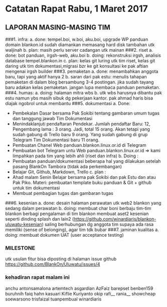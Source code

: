 # Catatan Rapat Rabu, 1 Maret 2017


## LAPORAN MASING-MASING TIM

###1. infra:
 a. done: tempel.boi, w.boi, aku.boi, upgrade WP panduan
          domain blankon.id sudah diamankan
          memasang hard disk tambahan utk waljinah
 b. plan:  masih perlu server cadangan utk mainan
###2. riset
 a. done: bot panduan, irgsh-web, aku.boi
 b. doing: rekonstruksi irgsh, analisis database tempel.blankon.in
 c. plan: kelas git luring utk tim riset, kelas git daring utk tim dokumentasi,migrasi bzr ke git
          konsultasi ke pak aftian mengenai irgsh builder
###3. pemaketan
 a. done: menambahkan anggota baru, tapi yang aktif hanya 2
 b. saran dari pak estu: menulis tahapan pemaketan di dalam blog
    bersambung 3-4 postingan. jika sudah tayang baru adakan
    kelas pemaketan. jangan lupa membaca panduan pemaketan.
###4. humas:
 a. doing: halaman mitra
           wbs
 b. utk wbs harusnya dibantu pak estu namun ybs masih sibuk dg pekerjaan
    kantor. pak ahmad haris bisa diajak ngobrol untuk membantu
###5. dokumentasi
 a. Done:
  * Pembekalan Dasar bersama Pak Sokibi tentang gambaran umum tugas 
	dan tanggung jawab Tim Dokumentasi
  * Menindaklanjuti pendaftaran Pendekar. Jumlah pendaftar Baru: 12, 
    Pengembang lama : 3 orang. Jadi, total 15 orang. Akan tetapi yang
    sudah gabung di Trello baru 9 orang. Yang sudah gabung di grup
    Telegram Tim Dokumentasi baru 11 orang.
  * Pembuatan Chanel Web panduan.blankon.linux.or.id di Telegram
  * Pembuatan bot Telegram untu Web panduan.blankon.linux.or.id => kami 
    limpahkan pada tim yang lebih ahli (riset dan infra)
 b. Doing :   
  * Pembuatan panduan/dokumentasi beberapa hal yang dilakukan setelah 
    pasang BlankOn Tambora (tidak ada perkembangan)
  * Belajar Git, Github, Markdown, Trello
 c. plan : 
  * Ahad malam Senin Belajar bersama pak Sokibi dan pak Estu dan atau Pak Piko. Materi: pembuatan template buku panduan & Git + github untuk tim dokumentasi
  * Membuat pembagian tugas dan gambaran tugas

###6. kesenian
 a. done: desain halaman perawatan utk web2 blankon yang sedang dalam perawatan
 b. doing: membuat char boni berbaju tim-tim blankon
           berbagi pengalaman di tim blankon
           membuat aset2 kesenian seperti dinding splash dan lain2 (https://github.com/winardiaris/blankon-uluwatu-kesenian)
          saling berhubungan dg anggota tim supaya ada rasa memiliki 
          (sense of belonging), agar tim tdk bubar
###7. jaminan kualitas
 a. doing: membuat dokumen UAT (user acceptance testing)


### MILESTONE
utk usulan fitur bisa diposting di halaman issue github https://github.com/BlankOn/Uluwatu/issues/4

### kehadiran rapat malam ini
anchu
antonsamalona
artemtech
asgardian
AzFaiz
barepset
benben159
buruhnih
faiq
hahn
kasuari
Kiflie
Kuriyanto
okip
rafi__
rania__
showcheap
soewarsono
trisfaizal
tuanpembual
winardiaris

